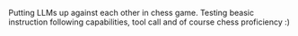 Putting LLMs up against each other in chess game. Testing beasic instruction following capabilities, tool call and of course chess proficiency :)